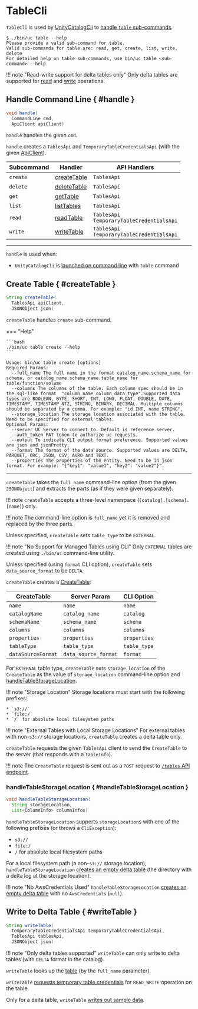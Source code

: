 # TableCli

`TableCli` is used by [UnityCatalogCli](UnityCatalogCli.md) to [handle `table` sub-commands](#handle).

```console
$ ./bin/uc table --help
Please provide a valid sub-command for table.
Valid sub-commands for table are: read, get, create, list, write, delete
For detailed help on table sub-commands, use bin/uc table <sub-command> --help
```

!!! note "Read-write support for delta tables only"
    Only delta tables are supported for [read](#readTable) and [write](#writeTable) operations.

## Handle Command Line { #handle }

```java
void handle(
  CommandLine cmd,
  ApiClient apiClient)
```

`handle` handles the given `cmd`.

`handle` creates a `TablesApi` and `TemporaryTableCredentialsApi` (with the given [ApiClient](../client/ApiClient.md)).

Subcommand | Handler | API Handlers
-|-|-
 `create` | [createTable](#createTable) | `TablesApi`
 `delete` | [deleteTable](#deleteTable) | `TablesApi`
 `get` | [getTable](#getTable) | `TablesApi`
 `list` | [listTables](#listTables) | `TablesApi`
 `read` | [readTable](#readTable) | `TablesApi`<br>`TemporaryTableCredentialsApi`
 `write` | [writeTable](#writeTable) | `TablesApi`<br>`TemporaryTableCredentialsApi`

---

`handle` is used when:

* `UnityCatalogCli` is [launched on command line](UnityCatalogCli.md#main) with `table` command

## Create Table { #createTable }

```java
String createTable(
  TablesApi apiClient,
  JSONObject json)
```

`createTable` handles `create` sub-command.

=== "Help"

    ```bash
    ./bin/uc table create --help
    ```

```text
Usage: bin/uc table create [options]
Required Params:
  --full_name The full name in the format catalog_name.schema_name for schema, or catalog_name.schema_name.table_name for table/function/volume
  --columns The columns of the table. Each column spec should be in the sql-like format  "column_name column_data_type".Supported data types are BOOLEAN, BYTE, SHORT, INT, LONG, FLOAT, DOUBLE, DATE, TIMESTAMP, TIMESTAMP_NTZ, STRING, BINARY, DECIMAL. Multiple columns should be separated by a comma. For example: "id INT, name STRING".
  --storage_location The storage location associated with the table. Need to be specified for external tables.
Optional Params:
  --server UC Server to connect to. Default is reference server.
  --auth_token PAT token to authorize uc requests.
  --output To indicate CLI output format preference. Supported values are json and jsonPretty.
  --format The format of the data source. Supported values are DELTA, PARQUET, ORC, JSON, CSV, AVRO and TEXT.
  --properties The properties of the entity. Need to be in json format. For example: "{"key1": "value1", "key2": "value2"}".
```

---

`createTable` takes the `full_name` command-line option (from the given `JSONObject`) and extracts the parts (as if they were given separately).

!!! note
    `createTable` accepts a three-level namespace (`[catalog].[schema].[name]`) only.

!!! note
    The command-line option is `full_name` yet it is removed and replaced by the three parts.

Unless specified, `createTable` sets `table_type` to be `EXTERNAL`.

!!! note "No Support for Managed Tables using CLI"
    Only `EXTERNAL` tables are created using `./bin/uc` command-line utility.

Unless specified (using `format` CLI option), `createTable` sets `data_source_format` to be `DELTA`.

`createTable` creates a [CreateTable](../server/CreateTable.md):

CreateTable | Server Param | CLI Option
-|-|-
 `name` | `name` | `name`
 `catalogName` | `catalog_name` | `catalog`
 `schemaName` | `schema_name` | `schema`
 `columns` | `columns` | `columns`
 `properties` | `properties` | `properties`
 `tableType` | `table_type` | `table_type`
 `dataSourceFormat` | `data_source_format` | `format`

For `EXTERNAL` table type, `createTable` sets `storage_location` of the `CreateTable` as the value of `storage_location` command-line option and [handleTableStorageLocation](#handleTableStorageLocation).

!!! note "Storage Location"
    Storage locations must start with the following prefixes:

    * `s3://`
    * `file:/`
    * `/` for absolute local filesystem paths

!!! note "External Tables with Local Storage Locations"
    For external tables with non-`s3://` storage locations, `createTable` creates a delta table only.

`createTable` requests the given `TablesApi` client to send the `CreateTable` to the server (that responds with a `TableInfo`).

!!! note
    The `CreateTable` request is sent out as a `POST` request to [`/tables` API endpoint](../server/TableService.md#createTable).

### handleTableStorageLocation { #handleTableStorageLocation }

```java
void handleTableStorageLocation(
  String storageLocation,
  List<ColumnInfo> columnInfos)
```

`handleTableStorageLocation` supports `storageLocation`s with one of the following prefixes (or throws a `CliException`):

* `s3://`
* `file:/`
* `/` for absolute local filesystem paths

For a local filesystem path (a non-`s3://` storage location), `handleTableStorageLocation` [creates an empty delta table](DeltaKernelUtils.md#createDeltaTable) (the directory with a delta log at the storage location).

!!! note "No AwsCredentials Used"
    `handleTableStorageLocation` [creates an empty delta table](DeltaKernelUtils.md#createDeltaTable) with no `AwsCredentials` (`null`).

## Write to Delta Table { #writeTable }

```java
String writeTable(
  TemporaryTableCredentialsApi temporaryTableCredentialsApi,
  TablesApi tablesApi,
  JSONObject json)
```

!!! note "Only delta tables supported"
    `writeTable` can only write to delta tables (with `DELTA` format in the catalog).

`writeTable` looks up the [table](../server/TableService.md#getTable) (by the `full_name` parameter).

`writeTable` [requests temporary table credentials](#getTemporaryTableCredentials) for `READ_WRITE` operation on the table.

Only for a delta table, `writeTable` [writes out sample data](DeltaKernelWriteUtils.md#writeSampleDataToDeltaTable).

